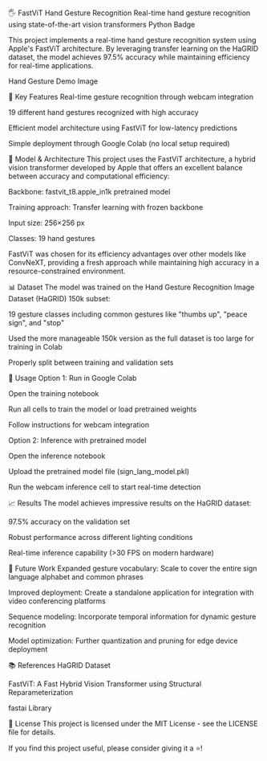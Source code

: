 🖐️ FastViT Hand Gesture Recognition
Real-time hand gesture recognition using state-of-the-art vision transformers
Python Badge

This project implements a real-time hand gesture recognition system using Apple's FastViT architecture. By leveraging transfer learning on the HaGRID dataset, the model achieves 97.5% accuracy while maintaining efficiency for real-time applications.

Hand Gesture Demo Image

🔑 Key Features
Real-time gesture recognition through webcam integration

19 different hand gestures recognized with high accuracy

Efficient model architecture using FastViT for low-latency predictions

Simple deployment through Google Colab (no local setup required)

🧠 Model & Architecture
This project uses the FastViT architecture, a hybrid vision transformer developed by Apple that offers an excellent balance between accuracy and computational efficiency:

Backbone: fastvit_t8.apple_in1k pretrained model

Training approach: Transfer learning with frozen backbone

Input size: 256×256 px

Classes: 19 hand gestures

FastViT was chosen for its efficiency advantages over other models like ConvNeXT, providing a fresh approach while maintaining high accuracy in a resource-constrained environment.

📊 Dataset
The model was trained on the Hand Gesture Recognition Image Dataset (HaGRID) 150k subset:

19 gesture classes including common gestures like "thumbs up", "peace sign", and "stop"

Used the more manageable 150k version as the full dataset is too large for training in Colab

Properly split between training and validation sets

🚀 Usage
Option 1: Run in Google Colab

Open the training notebook

Run all cells to train the model or load pretrained weights

Follow instructions for webcam integration

Option 2: Inference with pretrained model

Open the inference notebook

Upload the pretrained model file (sign_lang_model.pkl)

Run the webcam inference cell to start real-time detection

📈 Results
The model achieves impressive results on the HaGRID dataset:

97.5% accuracy on the validation set

Robust performance across different lighting conditions

Real-time inference capability (>30 FPS on modern hardware)

🔮 Future Work
Expanded gesture vocabulary: Scale to cover the entire sign language alphabet and common phrases

Improved deployment: Create a standalone application for integration with video conferencing platforms

Sequence modeling: Incorporate temporal information for dynamic gesture recognition

Model optimization: Further quantization and pruning for edge device deployment

📚 References
HaGRID Dataset

FastViT: A Fast Hybrid Vision Transformer using Structural Reparameterization

fastai Library

📄 License
This project is licensed under the MIT License - see the LICENSE file for details.

If you find this project useful, please consider giving it a ⭐!

